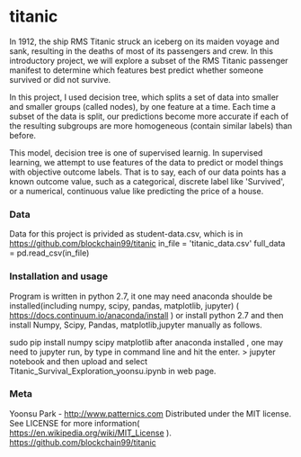 # titanic
In 1912, the ship RMS Titanic struck an iceberg on its maiden voyage and sank, resulting in the deaths of most of its passengers and crew. In this introductory project, we will explore a subset of the RMS Titanic passenger manifest to determine which features best predict whether someone survived or did not survive. 

In this project, I used decision tree, which splits a set of data into smaller and smaller groups (called nodes), by one feature at a time. Each time a subset of the data is split, our predictions become more accurate if each of the resulting subgroups are more homogeneous (contain similar labels) than before.

This model, decision tree is one of supervised learnig. In supervised learning, we attempt to use features of the data to predict or model things with objective outcome labels. That is to say, each of our data points has a known outcome value, such as a categorical, discrete label like 'Survived', or a numerical, continuous value like predicting the price of a house.

### Data 
Data for this project is privided as student-data.csv, which is in https://github.com/blockchain99/titanic
in_file = 'titanic_data.csv'
full_data = pd.read_csv(in_file)

### Installation and usage

Program is written in python 2.7, it one may need anaconda shoulde be installed(including numpy, scipy, pandas, matplotlib, jupyter) ( https://docs.continuum.io/anaconda/install ) or install python 2.7 and then install Numpy, Scipy, Pandas, matplotlib,jupyter manually as follows.

sudo pip install numpy scipy matplotlib
after anaconda installed , one may need to jupyter run, by type in command line and hit the enter. > jupyter notebook and then upload and select Titanic_Survival_Exploration_yoonsu.ipynb in web page.

### Meta

Yoonsu Park - http://www.patternics.com Distributed under the MIT license. See LICENSE for more information( https://en.wikipedia.org/wiki/MIT_License ). https://github.com/blockchain99/titanic
